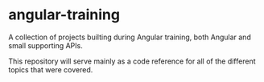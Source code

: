 # angular-training

A collection of projects builting during Angular training, both Angular and small supporting APIs.

This repository will serve mainly as a code reference for all of the different topics that were covered.
